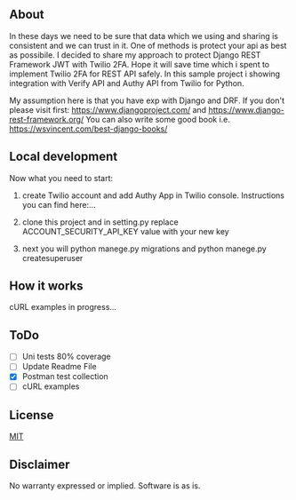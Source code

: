 ## About

 In these days we need to be sure that data which we using and sharing is consistent and we can trust in it.
One of methods is protect your api as best as possibile.
I decided to share my approach to protect Django REST Framework JWT with Twilio 2FA.
Hope it will save time which i spent to implement Twilio 2FA for REST API safely.
In this sample project i showing integration with Verify API and Authy API from Twilio for Python.

My assumption here is that you have exp with Django and DRF.
If you don't please visit first:
https://www.djangoproject.com/ and https://www.django-rest-framework.org/
You can also write some good book i.e. https://wsvincent.com/best-django-books/

## Local development

Now what you need to start:

1. create Twilio account and add Authy App in Twilio console. Instructions you can find here:...

2. clone this project and in setting.py replace ACCOUNT_SECURITY_API_KEY value with your new key

3. next you will python manege.py migrations and python manege.py createsuperuser

## How it works

cURL examples in progress...

## ToDo

- [ ] Uni tests 80% coverage
- [ ] Update Readme File
- [x] Postman test collection
- [ ] cURL examples

## License

[MIT](http://www.opensource.org/licenses/mit-license.html)

## Disclaimer

No warranty expressed or implied. Software is as is.